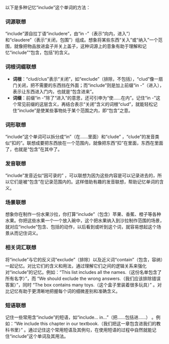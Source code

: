 以下是多种记忆“include”这个单词的方法：

### 词源联想
“include”源自拉丁语“includere”，由“in -”（表示“向内，进入”）和“claudere”（表示“关闭，包围”）组成。想象将某些东西“关入”或“纳入”一个范围，就像把物品放进盒子并关上盖子，这种词源上的意象有助于理解和记忆“include”“包含，包括”的含义。

### 词根词缀联想
- **词根**：“clud/clus”表示“关闭”，如“exclude”（排除，不包括），“clud”像一扇门关闭，把不需要的东西挡在外面；而“include”则是加上前缀“in -”（进入），表示让东西进入门内，也就是“包含进来”。
 - **词缀**：前缀“in -”除了“进入”的意思，还可引申为“使……在内”。记住“in -”这个常见前缀的这层含义，再结合表示“关闭”含义的词根“clud”，就能轻松记住“include”是使某些事物处于某个范围之内，即“包含”之意。

### 词形联想
“include”这个单词可以拆分成“in”（在……里面）和“clude” ，“clude”的发音类似“扣的”。联想成要把东西放在一个范围内，就像把东西“扣”在里面，东西在里面了，也就是“包含”在其中了。

### 发音联想
“include”发音近似“因可录的” ，可以联想为因为这些内容是可以记录进去的，所以它们是被“包含”在记录范围内的。这样借助有趣的发音联想，帮助记忆单词的含义。

### 场景联想
想象你在制作一份水果沙拉，你打算“include”（包含）苹果、香蕉、橙子等各种水果。你把这些水果一个一个放入碗中，这个把水果纳入到沙拉制作范围的场景，就对应“include”包含、包括的动作，以后看到或听到这个词，就容易想起这个场景从而记住词义。

### 相关词汇联想
将“include”与它的反义词“exclude”（排除）以及近义词“contain”（包含，容纳）一起记忆。对比它们的含义和用法，通过理解它们之间的逻辑关系来强化对“include”的记忆。例如：“This list includes all the names.（这份名单包含了所有名字）”，而 “We should exclude the wrong answers.（我们应该排除错误答案）”，同时 “The box contains many toys.（这个盒子里装着很多玩具）” 。对比记忆有助于更清晰地把握每个词的细微差别和准确含义。

### 短语联想
记住一些常用含“include”的短语，如“include... in...”（把……包括进……） 。例如：“We include this chapter in our textbook.（我们把这一章包含进我们的教科书里）” 。通过记住这个常用短语及其例句，在使用短语的过程中自然就能记住“include”这个单词及其用法。 